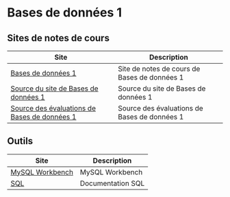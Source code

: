 # Bases de données 1

## Sites de notes de cours

| Site                                                                               | Description                                  |
| ---------------------------------------------------------------------------------- | -------------------------------------------- |
| [Bases de données 1](https://bd1.profinfo.ca)                                      | Site de notes de cours de Bases de données 1 |
| [Source du site de Bases de données 1](https://github.com/jaixan/bd1)              | Source du site de Bases de données 1         |
| [Source des évaluations de Bases de données 1](https://github.com/jaixan/bd1_prof) | Source des évaluations de Bases de données 1 |

## Outils

| Site                                                         | Description       |
| ------------------------------------------------------------ | ----------------- |
| [MySQL Workbench](https://www.mysql.com/products/workbench/) | MySQL Workbench   |
| [SQL](https://dev.mysql.com/doc/refman/8.3/en/)              | Documentation SQL |
